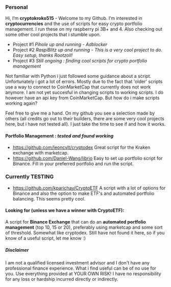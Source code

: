 ### Personal
Hi, I’m **cryptokroko515** - Welcome to my Github. I’m interested in **cryptocurrencies** and the use of scripts for easy crypto portfolio management. I run these on my raspberry pi 3B+ and 4. Also checking out some other cool projects that i stumble upon. 

* Project #1 _Pihole up and running - Adblocker_ 
* Project #2 _RaspiBlitz up and running - This is a very cool project to do. Easy setup, thanks Rootzoll!_
* Project #3 _Still ongoing : finding cool scripts for crypto portfolio management_

Not familiar with Python i just followed some guidance about a script. Unfortunately i got a lot of errors. Mostly due to the fact that 'older' scripts use a way to connect to CoinMarketCap that currently does not work anymore. I am not yet succesful in changing scripts to working scripts. I do however have an api key from CoinMarketCap. But how do i make scripts working again? 

Feel free to give me a hand. On my github you see a selection made by others (all credits go out to their builders, there are some very cool projects here, but i have not tested all). I just take the time to see if and how it works. 

#### **Portfolio Management :** _tested and found working_
* https://github.com/leoncvlt/cryptodex Great script for the Kraken exchange with marketcap. 
* https://github.com/Daniel-Wang/librio Easy to set up portfolio script for Binance. Fill in your preferred portfolio and run the script.

### Currently TESTING ### 
* https://github.com/kparichay/CryptoETF A script with a lot of options for Binance and also the option to make ETF's and automated portfolio balancing. This seems pretty cool. 

#### Looking for (unless we have a winner with CryptoETF):
A script for **Binance Exchange** that can do an **automated portfolio management** (top 10, 15 or 20), preferably using marketcap and some sort of threshold. Somewhat like cryptodex. Still have not found it here, so if you know of a useful script, let me know :)

##### Disclaimer
I am not a qualified licensed investment advisor and I don't have any professional finance experience. What i find useful can be of no use for you. Use everything provided at YOUR OWN RISK! I have no responsibility for any loss or hardship incurred directly or indirectly.

<!---
cryptokroko515/cryptokroko515 is a ✨ special ✨ repository because its `README.md` (this file) appears on your GitHub profile.
You can click the Preview link to take a look at your changes.
--->
